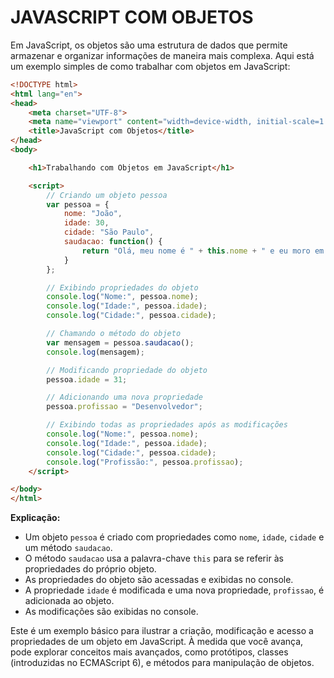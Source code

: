 # JAVASCRIPT COM OBJETOS
Em JavaScript, os objetos são uma estrutura de dados que permite armazenar e organizar informações de maneira mais complexa. Aqui está um exemplo simples de como trabalhar com objetos em JavaScript:

```html
<!DOCTYPE html>
<html lang="en">
<head>
    <meta charset="UTF-8">
    <meta name="viewport" content="width=device-width, initial-scale=1.0">
    <title>JavaScript com Objetos</title>
</head>
<body>

    <h1>Trabalhando com Objetos em JavaScript</h1>

    <script>
        // Criando um objeto pessoa
        var pessoa = {
            nome: "João",
            idade: 30,
            cidade: "São Paulo",
            saudacao: function() {
                return "Olá, meu nome é " + this.nome + " e eu moro em " + this.cidade + ".";
            }
        };

        // Exibindo propriedades do objeto
        console.log("Nome:", pessoa.nome);
        console.log("Idade:", pessoa.idade);
        console.log("Cidade:", pessoa.cidade);

        // Chamando o método do objeto
        var mensagem = pessoa.saudacao();
        console.log(mensagem);

        // Modificando propriedade do objeto
        pessoa.idade = 31;

        // Adicionando uma nova propriedade
        pessoa.profissao = "Desenvolvedor";

        // Exibindo todas as propriedades após as modificações
        console.log("Nome:", pessoa.nome);
        console.log("Idade:", pessoa.idade);
        console.log("Cidade:", pessoa.cidade);
        console.log("Profissão:", pessoa.profissao);
    </script>

</body>
</html>
```

**Explicação:**
- Um objeto `pessoa` é criado com propriedades como `nome`, `idade`, `cidade` e um método `saudacao`.
- O método `saudacao` usa a palavra-chave `this` para se referir às propriedades do próprio objeto.
- As propriedades do objeto são acessadas e exibidas no console.
- A propriedade `idade` é modificada e uma nova propriedade, `profissao`, é adicionada ao objeto.
- As modificações são exibidas no console.

Este é um exemplo básico para ilustrar a criação, modificação e acesso a propriedades de um objeto em JavaScript. À medida que você avança, pode explorar conceitos mais avançados, como protótipos, classes (introduzidas no ECMAScript 6), e métodos para manipulação de objetos.